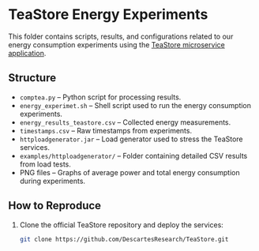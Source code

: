 # TeaStore Energy Experiments

This folder contains scripts, results, and configurations related to our energy consumption experiments using the [TeaStore microservice application](https://github.com/DescartesResearch/TeaStore).

## Structure

- `comptea.py` – Python script for processing results.
- `energy_experimet.sh` – Shell script used to run the energy consumption experiments.
- `energy_results_teastore.csv` – Collected energy measurements.
- `timestamps.csv` – Raw timestamps from experiments.
- `httploadgenerator.jar` – Load generator used to stress the TeaStore services.
- `examples/httploadgenerator/` – Folder containing detailed CSV results from load tests.
- PNG files – Graphs of average power and total energy consumption during experiments.

## How to Reproduce

1. Clone the official TeaStore repository and deploy the services:
   ```bash
   git clone https://github.com/DescartesResearch/TeaStore.git
